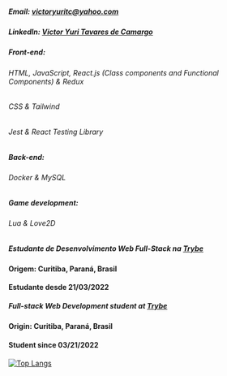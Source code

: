 ##### Email: victoryuritc@yahoo.com
##### LinkedIn: [Victor Yuri Tavares de Camargo](https://www.linkedin.com/in/victor-yuri-tavares-de-camargo/)

##### Front-end:
###### HTML, JavaScript, React.js (Class components and Functional Components) & Redux
###### CSS & Tailwind
###### Jest & React Testing Library

##### Back-end:
###### Docker & MySQL

##### Game development:
###### Lua & Love2D

##### Estudante de Desenvolvimento Web Full-Stack na [Trybe](https://github.com/tryber)
#### Origem: Curitiba, Paraná, Brasil
#### Estudante desde 21/03/2022

##### Full-stack Web Development student at [Trybe](https://github.com/tryber)
#### Origin: Curitiba, Paraná, Brasil
#### Student since 03/21/2022


[![Top Langs](https://github-readme-stats.vercel.app/api/top-langs/?username=VictorYuriTC)](https://github.com/anuraghazra/github-readme-stats)


<!--
**VictorYuriTC/VictorYuriTC** is a ✨ _special_ ✨ repository because its `README.md` (this file) appears on your GitHub profile.

Here are some ideas to get you started:

- 🔭 I’m currently working on ...
- 🌱 I’m currently learning ...
- 👯 I’m looking to collaborate on ...
- 🤔 I’m looking for help with ...
- 💬 Ask me about ...
- 📫 How to reach me: ...
- 😄 Pronouns: ...
- ⚡ Fun fact: ...
-->
